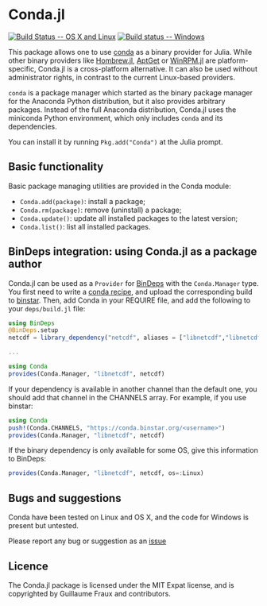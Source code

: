 # Conda.jl

[![Build Status -- OS X and Linux](https://travis-ci.org/Luthaf/Conda.jl.svg)](https://travis-ci.org/Luthaf/Conda.jl)
[![Build status -- Windows](https://ci.appveyor.com/api/projects/status/wpm9cmlxttnfxcks/branch/master?svg=true)](https://ci.appveyor.com/project/Luthaf/conda-jl/branch/master)

This package allows one to use [conda](http://conda.pydata.org/) as a binary provider for Julia.
While other binary providers like [Hombrew.jl](https://github.com/JuliaLang/Homebrew.jl),
[AptGet](https://en.wikipedia.org/wiki/Advanced_Packaging_Tool#apt-get) or
[WinRPM.jl](https://github.com/JuliaLang/WinRPM.jl) are platform-specific,
Conda.jl is a cross-platform alternative. It can also be used without administrator rights,
in contrast to the current Linux-based providers.

`conda` is a package manager which started as the binary package manager
for the Anaconda Python distribution, but it also provides arbitrary packages.
Instead of the full Anaconda distribution, Conda.jl uses the miniconda Python environment,
which only includes `conda` and its dependencies.

You can install it by running `Pkg.add("Conda")` at the Julia prompt.

## Basic functionality

Basic package managing utilities are provided in the Conda module:

- `Conda.add(package)`: install a package;
- `Conda.rm(package)`: remove (uninstall) a package;
- `Conda.update()`: update all installed packages to the latest version;
- `Conda.list()`: list all installed packages.

## BinDeps integration: using Conda.jl as a package author

Conda.jl can be used as a `Provider` for [BinDeps](https://github.com/JuliaLang/BinDeps.jl)
with the `Conda.Manager` type. You first need to write a
[conda recipe](http://conda.pydata.org/docs/building/recipe.html),
and upload the corresponding build to [binstar](https://binstar.org/).
Then, add Conda in your REQUIRE file, and add the following to your `deps/build.jl` file:

```julia
using BinDeps
@BinDeps.setup
netcdf = library_dependency("netcdf", aliases = ["libnetcdf","libnetcdf4"])

...

using Conda
provides(Conda.Manager, "libnetcdf", netcdf)
```

If your dependency is available in another channel than the default one, you should add
that channel in the CHANNELS array. For example, if you use binstar:

```julia
using Conda
push!(Conda.CHANNELS, "https://conda.binstar.org/<username>")
provides(Conda.Manager, "libnetcdf", netcdf)
```

If the binary dependency is only available for some OS, give this information to BinDeps:

```julia
provides(Conda.Manager, "libnetcdf", netcdf, os=:Linux)
```

## Bugs and suggestions

Conda have been tested on Linux and OS X, and the code for Windows is present but untested.

Please report any bug or suggestion as an [issue](https://github.com/Luthaf/Conda.jl/issues)

## Licence

The Conda.jl package is licensed under the MIT Expat license, and is copyrighted by
Guillaume Fraux and contributors.
